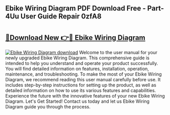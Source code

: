 ## Ebike Wiring Diagram PDF Download Free - Part-4Uu User Guide Repair 0zfA8

# <h2><a href="http://dfrodm1.blite.top/?on=Ebike+Wiring+Diagram">🔗Download New 👉🔴 Ebike Wiring Diagram</a></h2>

[![Ebike Wiring Diagram download](https://i.imgur.com/lujVjoI.png)](http://dfrodm1.blite.top/?on=Ebike+Wiring+Diagram)
Welcome to the user manual for your newly upgraded Ebike Wiring Diagram. This comprehensive guide is intended to help you understand and operate your product successfully. You will find detailed information on features, installation, operation, maintenance, and troubleshooting. To make the most of your Ebike Wiring Diagram, we recommend reading this user manual carefully before use. It includes step-by-step instructions for setting up the product, as well as detailed information on how to use its various features and capabilities. Experience the future with the innovative features of your new Ebike Wiring Diagram. Let's Get Started! Contact us today and let us Ebike Wiring Diagram guide you through the process.
